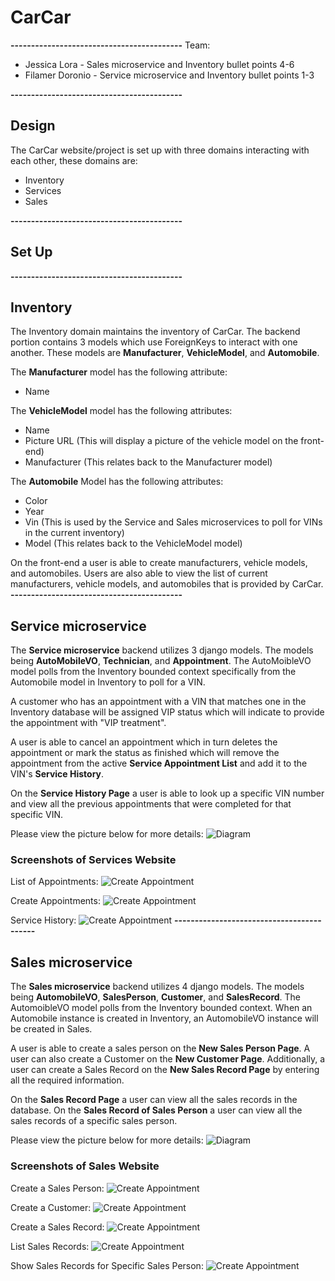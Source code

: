 # CarCar
**------------------------------------------**
Team:

* Jessica Lora - Sales microservice and Inventory bullet points 4-6
* Filamer Doronio - Service microservice  and Inventory bullet points 1-3

**------------------------------------------**
## Design
The CarCar website/project is set up with three domains interacting with each other, these domains are:
  - Inventory
  - Services
  - Sales

**------------------------------------------**
## Set Up

**------------------------------------------**
## Inventory

The Inventory domain maintains the inventory of CarCar. The backend portion contains 3 models which use ForeignKeys to interact with one another. These models are **Manufacturer**, **VehicleModel**, and **Automobile**.

The **Manufacturer** model has the following attribute:
  - Name

The **VehicleModel** model has the following attributes:
  - Name
  - Picture URL (This will display a picture of the vehicle model on the front-end)
  - Manufacturer (This relates back to the Manufacturer model)

The **Automobile** Model has the following attributes:
  - Color
  - Year
  - Vin (This is used by the Service and Sales microservices to poll for VINs in the current inventory)
  -  Model (This relates back to the VehicleModel model)

On the front-end a user is able to create manufacturers, vehicle models, and automobiles. Users are also able to view the list of current manufacturers, vehicle models, and automobiles that is provided by CarCar.
**------------------------------------------**
## Service microservice

The **Service microservice** backend utilizes 3 django models. The models being **AutoMobileVO**, **Technician**, and **Appointment**. The AutoMoibleVO model polls from the Inventory bounded context specifically from the Automobile model in Inventory to poll for a VIN.

A customer who has an appointment with a VIN that matches one in the Inventory database will be assigned VIP status which will indicate to provide the appointment with "VIP treatment".

A user is able to cancel an appointment which in turn deletes the appointment or mark the status as finished which will remove the appointment from the active **Service Appointment List** and add it to the VIN's **Service History**.

On the **Service History Page** a user is able to look up a specific VIN number and view all the previous appointments that were completed for that specific VIN.

Please view the picture below for more details:
![Diagram](/ghi/app/public/Service_Microservice_Planning.png)

### Screenshots of Services Website
List of Appointments:
![Create Appointment](/ghi/app/public/List_Appointments.png)

Create Appointments:
![Create Appointment](/ghi/app/public/Create_Appointment.png)

Service History:
![Create Appointment](/ghi/app/public/Service_History.png)
**------------------------------------------**
## Sales microservice

The **Sales microservice** backend utilizes 4 django models. The models being **AutomobileVO**, **SalesPerson**, **Customer**, and **SalesRecord**. The AutomoibleVO model polls from the Inventory bounded context. When an Automobile instance is created in Inventory, an AutomobileVO instance will be created in Sales.

A user is able to create a sales person on the **New Sales Person Page**. A user can also create a Customer on the **New Customer Page**. Additionally, a user can create a Sales Record on the **New Sales Record Page** by entering all the required information. 

On the **Sales Record Page** a user can view all the sales records in the database. On the **Sales Record of Sales Person** a user can view all the sales records of a specific sales person.

Please view the picture below for more details:
![Diagram](/ghi/app/public/Sales_Project_Beta.png)


### Screenshots of Sales Website
Create a Sales Person:
![Create Appointment](/ghi/app/public/SalesPerson.png)

Create a Customer:
![Create Appointment](/ghi/app/public/Customer.png)

Create a Sales Record:
![Create Appointment](/ghi/app/public/salesRecord.png)

List Sales Records:
![Create Appointment](/ghi/app/public/historySalesRecord.png)

Show Sales Records for Specific Sales Person:
![Create Appointment](/ghi/app/public/SalesPersonRecord.png)